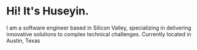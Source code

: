 Hi! It's Huseyin.
===========================================================================================================================
I am a software engineer based in Silicon Valley, specializing in delivering innovative solutions to complex technical challenges. Currently located in Austin, Texas


